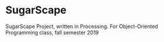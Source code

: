 # SugarScape
SugarScape Project, written in Processing. For Object-Oriented Programming class, fall semester 2019
